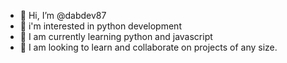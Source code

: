 - 👋 Hi, I’m @dabdev87
- 👀 i'm interested in python development
- 🌱 I am currently learning python and javascript
- 💞️ I am looking to learn and collaborate on projects of any size.


<!---
dabdev87/dabdev87 is a ✨ special ✨ repository because its `README.md` (this file) appears on your GitHub profile.
You can click the Preview link to take a look at your changes.
--->
